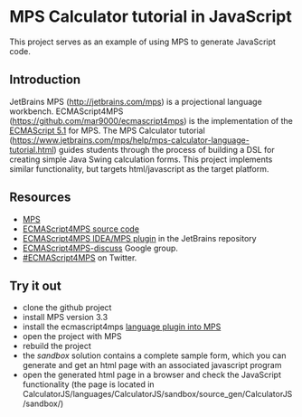 # MPS Calculator tutorial in JavaScript

This project serves as an example of using MPS to generate JavaScript code.

## Introduction

JetBrains MPS (http://jetbrains.com/mps) is a projectional language workbench. ECMAScript4MPS (https://github.com/mar9000/ecmascript4mps) is the implementation of the [ECMAScript 5.1](http://www.ecma-international.org/ecma-262/5.1/) for MPS.
The MPS Calculator tutorial (https://www.jetbrains.com/mps/help/mps-calculator-language-tutorial.html) guides students through the process of building a DSL for creating simple Java Swing calculation forms. This project implements similar functionality, but targets html/javascript as the target platform.

## Resources

  * [MPS](http://jetbrains.com/mps)
  * [ECMAScript4MPS source code](https://github.com/mar9000/ecmascript4mps)
  * [ECMAScript4MPS IDEA/MPS plugin](https://plugins.jetbrains.com/plugin/8199) in the JetBrains repository
  * [ECMAScript4MPS-discuss](https://groups.google.com/forum/#!forum/ecmascript4mps-discuss) Google group.
  * [#ECMAScript4MPS](https://twitter.com/hashtag/ECMAScript4MPS) on Twitter.

## Try it out

  * clone the github project
  * install MPS version 3.3
  * install the ecmascript4mps [language plugin into MPS](https://www.jetbrains.com/mps/help/mps-calculator-language-tutorial.html)
  * open the project with MPS
  * rebuild the project
  * the *sandbox* solution contains a complete sample form, which you can generate and get an html page with an associated javascript program
  * open the generated html page in a browser and check the JavaScript functionality (the page is located in CalculatorJS/languages/CalculatorJS/sandbox/source_gen/CalculatorJS/sandbox/)



